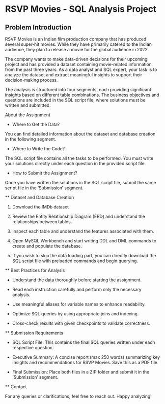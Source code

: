 # RSVP Movies - SQL Analysis Project

## Problem Introduction

RSVP Movies is an Indian film production company that has produced several super-hit movies. While they have primarily catered to the Indian audience, they plan to release a movie for the global audience in 2022.

The company wants to make data-driven decisions for their upcoming project and has provided a dataset containing movie-related information from the past three years. As a data analyst and SQL expert, your task is to analyze the dataset and extract meaningful insights to support their decision-making process.

The analysis is structured into four segments, each providing significant insights based on different table combinations. The business objectives and questions are included in the SQL script file, where solutions must be written and submitted.

About the Assignment

- Where to Get the Data?

You can find detailed information about the dataset and database creation in the following segment.

- Where to Write the Code?

The SQL script file contains all the tasks to be performed. You must write your solutions directly under each question in the provided script file.

- How to Submit the Assignment?

Once you have written the solutions in the SQL script file, submit the same script file in the ‘Submission’ segment.

** Dataset and Database Creation

1. Download the IMDb dataset

2. Review the Entity Relationship Diagram (ERD) and understand the relationships between tables.

3. Inspect each table and understand the features associated with them.

4. Open MySQL Workbench and start writing DDL and DML commands to create and populate the database.

5. If you wish to skip the data loading part, you can directly download the SQL script file with preloaded commands and begin querying.

** Best Practices for Analysis

- Understand the data thoroughly before starting the assignment.

- Read each instruction carefully and perform only the necessary analysis.

- Use meaningful aliases for variable names to enhance readability.

- Optimize SQL queries by using appropriate joins and indexing.

- Cross-check results with given checkpoints to validate correctness.

** Submission Requirements

- SQL Script File: This contains the final SQL queries written under each respective question.

- Executive Summary: A concise report (max 250 words) summarizing key insights and recommendations for RSVP Movies. Save this as a PDF file.

- Final Submission: Place both files in a ZIP folder and submit it in the ‘Submission’ segment.

** Contact

For any queries or clarifications, feel free to reach out. Happy analyzing!
